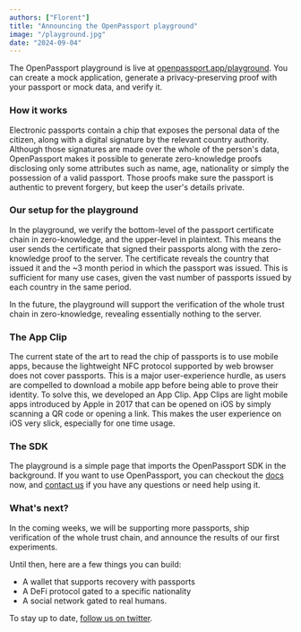 ```yaml
---
authors: ["Florent"]
title: "Announcing the OpenPassport playground"
image: "/playground.jpg"
date: "2024-09-04"
---
```


The OpenPassport playground is live at [openpassport.app/playground](https://www.openpassport.app/playground). You can create a mock application, generate a privacy-preserving proof with your passport or mock data, and verify it.

### How it works

Electronic passports contain a chip that exposes the personal data of the citizen, along with a digital signature by the relevant country authority. Although those signatures are made over the whole of the person's data, OpenPassport makes it possible to generate zero-knowledge proofs disclosing only some attributes such as name, age, nationality or simply the possession of a valid passport. Those proofs make sure the passport is authentic to prevent forgery, but keep the user's details private.

### Our setup for the playground

In the playground, we verify the bottom-level of the passport certificate chain in zero-knowledge, and the upper-level in plaintext. This means the user sends the certificate that signed their passports along with the zero-knowledge proof to the server. The certificate reveals the country that issued it and the ~3 month period in which the passport was issued. This is sufficient for many use cases, given the vast number of passports issued by each country in the same period.

In the future, the playground will support the verification of the whole trust chain in zero-knowledge, revealing essentially nothing to the server.

### The App Clip

The current state of the art to read the chip of passports is to use mobile apps, because the lightweight NFC protocol supported by web browser does not cover passports. This is a major user-experience hurdle, as users are compelled to download a mobile app before being able to prove their identity. To solve this, we developed an App Clip. App Clips are light mobile apps introduced by Apple in 2017 that can be opened on iOS by simply scanning a QR code or opening a link. This makes the user experience on iOS very slick, especially for one time usage.

### The SDK

The playground is a simple page that imports the OpenPassport SDK in the background. If you want to use OpenPassport, you can checkout the [docs](https://docs.openpassport.app/) now, and [contact us](https://t.me/FlorentTavernier) if you have any questions or need help using it.

### What's next?

In the coming weeks, we will be supporting more passports, ship verification of the whole trust chain, and announce the results of our first experiments.

Until then, here are a few things you can build:
- A wallet that supports recovery with passports
- A DeFi protocol gated to a specific nationality
- A social network gated to real humans.

To stay up to date, [follow us on twitter](https://x.com/openpassportapp).